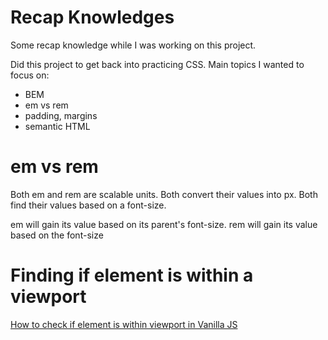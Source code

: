 # Recap Knowledges

Some recap knowledge while I was working on this project.

Did this project to get back into practicing CSS.
Main topics I wanted to focus on:

- BEM
- em vs rem
- padding, margins
- semantic HTML

# em vs rem

Both em and rem are scalable units.
Both convert their values into px.
Both find their values based on a font-size.

em will gain its value based on its parent's font-size.
rem will gain its value based on the <html> font-size

# Finding if element is within a viewport

[How to check if element is within viewport in Vanilla JS](https://gomakethings.com/how-to-test-if-an-element-is-in-the-viewport-with-vanilla-javascript/)
